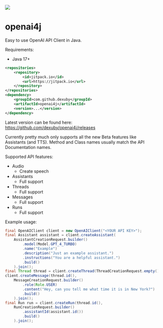 [![](https://jitpack.io/v/dexuby/openai4j.svg)](https://jitpack.io/#dexuby/openai4j)
# openai4j
Easy to use OpenAI API Client in Java.

Requirements:
- Java 17+

```xml
<repositories>
    <repository>
        <id>jitpack.io</id>
        <url>https://jitpack.io</url>
    </repository>
</repositories>
<dependency>
    <groupId>com.github.dexuby</groupId>
    <artifactId>openai4j</artifactId>
    <version>...</version>
</dependency>
```
Latest version can be found here: https://github.com/dexuby/openai4j/releases

Currently pretty much only supports all the new Beta features like Assistants (and TTS). Method and Class names usually match the API Documentation names.

Supported API features:
- Audio
  - Create speech
- Assistants
  - Full support
- Threads
  - Full support
- Messages
  - Full support
- Runs
  - Full support

Example usage:
```java
final OpenAIClient client = new OpenAIClient("<YOUR API KEY>");
final Assistant assistant = client.createAssistant(
    AssistantCreationRequest.builder()
        .model(Model.GPT_4_TURBO)
        .name("Example")
        .description("Just an example assistant.")
        .instructions("You are a helpful assistant.")
        .build()
    ).join();
final Thread thread = client.createThread(ThreadCreationRequest.empty()).join();
client.createMessage(thread.id(),
    MessageCreationRequest.builder()
        .role(Role.USER)
        .content("Hey, can you tell me what time it is in New York?")
        .build()
    ).join();
final Run run = client.createRun(thread.id(),
    RunCreationRequest.builder()
        .assistantId(assistant.id())
        .build()
    ).join();
```
